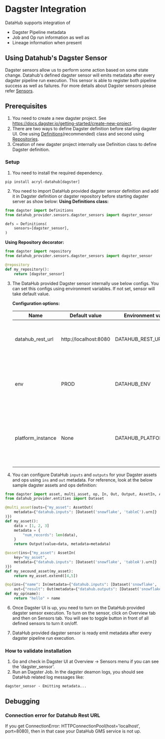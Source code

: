# Dagster Integration

DataHub supports integration of

- Dagster Pipeline metadata
- Job and Op run information as well as
- Lineage information when present

## Using Datahub's Dagster Sensor

Dagster sensors allow us to perform some action based on some state change. Datahub's defined dagster sensor will emits metadata after every dagster pipeline run execution. This sensor is able to register both pipeline success as well as failures. For more details about Dagster sensors please refer [Sensors](https://docs.dagster.io/concepts/partitions-schedules-sensors/sensors).

## Prerequisites

1. You need to create a new dagster project. See <https://docs.dagster.io/getting-started/create-new-project>.
2. There are two ways to define Dagster definition before starting dagster UI. One using [Definitions](https://docs.dagster.io/_apidocs/definitions#dagster.Definitions)(recommended) class and second using [Repositories](https://docs.dagster.io/concepts/repositories-workspaces/repositories#repositories).
3. Creation of new dagster project internally use Definition class to define Dagster definition.

### Setup

1. You need to install the required dependency.

```shell
pip install acryl-datahub[dagster]
```

2. You need to import DataHub provided dagster sensor definition and add it in Dagster definition or dagster repository before starting dagster server as show below: 
**Using Definitions class:**

```python
from dagster import Definitions
from datahub_provider.sensors.dagster_sensors import dagster_sensor

defs = Definitions(
    sensors=[dagster_sensor],
)
```

**Using Repository decorator:**

```python
from dagster import repository
from datahub_provider.sensors.dagster_sensors import dagster_sensor

@repository
def my_repository():
    return [dagster_sensor]
```

3. The DataHub provided Dagster sensor internally use below configs. You can set this configs using environment variables. If not set, sensor will take default value.

   **Configuration options:**

   | Name                           | Default value         | Environment variable key  | Description                                                                                   |
   | ------------------------------ | --------------------- | ------------------------- | --------------------------------------------------------------------------------------------- |
   | datahub_rest_url               | http://localhost:8080 | DATAHUB_REST_URL          | Datahub GMS Rest URL where datahub event get emitted.                                         |
   | env                            | PROD                  | DATAHUB_ENV               | The environment that all assets produced by this connector belong to.                         |
   | platform_instance              | None                  | DATAHUB_PLATFORM_INSTANCE | The instance of the platform that all assets produced by this recipe belong to.               |

5. You can configure DataHub `inputs` and `outputs` for your Dagster assets and ops using `ins` and `out` metadata. For reference, look at the below sample dagster assets and ops definition:

```python
from dagster import asset, multi_asset, op, In, Out, Output, AssetIn, AssetOut
from datahub_provider.entities import Dataset

@multi_asset(outs={"my_asset": AssetOut(
    metadata={"datahub.inputs": [Dataset('snowflake', 'tableC').urn]}
)}) 
def my_asset():
    data = [1, 2, 3]
    metadata = {
        "num_records": len(data),
    }
    return Output(value=data, metadata=metadata)

@asset(ins={"my_asset": AssetIn(
    key="my_asset", 
    metadata={"datahub.inputs": [Dataset('snowflake', 'tableA').urn]}
)})
def my_secound_asset(my_asset):
    return my_asset.extend([4,5])    

@op(ins={"name": In(metadata={"datahub.inputs": [Dataset('snowflake', 'tableA').urn]})},
    out={"result": Out(metadata={"datahub.outputs": [Dataset('snowflake', 'tableB').urn]})})
def my_op(name):
    return "hello" + name
```

6. Once Dagster UI is up, you need to turn on the DataHub provided dagster sensor execution. To turn on the sensor, click on Overview tab and then on Sensors tab. You will see to toggle button in front of all defined sensors to turn it on/off.

7. DataHub provided dagster sensor is ready emit metadata after every dagster pipeline run execution.

### How to validate installation

1. Go and check in Dagster UI at Overview -> Sensors menu if you can see the 'dagster_sensor'.
2. Run an Dagster Job. In the dagster deamon logs, you should see DataHub related log messages like:

```
dagster_sensor - Emitting metadata...
```

## Debugging

### Connection error for Datahub Rest URL
If you get ConnectionError: HTTPConnectionPool(host='localhost', port=8080), then in that case your DataHub GMS service is not up.
